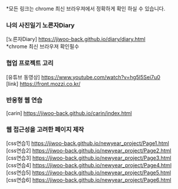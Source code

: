 *모든 링크는 chrome 최신 브라우져에서 정확하게 확인 하실 수 있습니다. </br>

### 나의 사진일기 노른자Diary 
[노른자Diary] https://jiwoo-back.github.io/diary/diary.html</br>
*chrome 최신 브라우져 확인필수

### 협업 프로젝트 고리
[유튜브 동영상] https://www.youtube.com/watch?v=hg5l5Sei7u0 </br>
[link] https://front.mozzi.co.kr/ </br>

### 반응형 웹 연습
[carin] https://jiwoo-back.github.io/carin/index.html

### 웹 접근성을 고려한 페이지 제작
[css연습1] https://jiwoo-back.github.io/newyear_project/Page1.html </br>
[css연습2] https://jiwoo-back.github.io/newyear_project/Page2.html </br>
[css연습3] https://jiwoo-back.github.io/newyear_project/Page3.html </br>
[css연습4] https://jiwoo-back.github.io/newyear_project/Page4.html </br>
[css연습5] https://jiwoo-back.github.io/newyear_project/Page5.html </br>
[css연습6] https://jiwoo-back.github.io/newyear_project/Page6.html </br>


